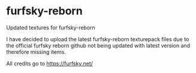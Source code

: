 # furfsky-reborn
Updated textures for furfsky-reborn

I have decided to upload the latest furfsky-reborn texturepack files due to the official furfsky reborn github not being updated with latest version and therefore missing items.

All credits go to https://furfsky.net/
